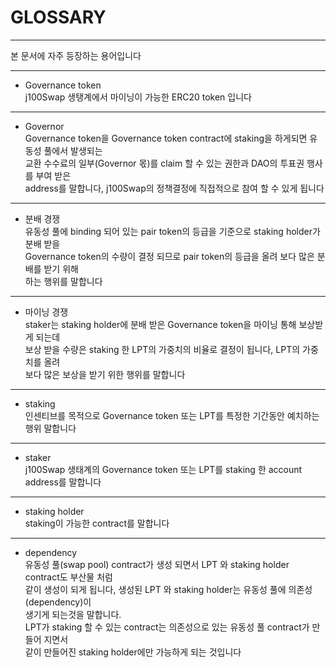 # **GLOSSARY**
- - -
본 문서에 자주 등장하는 용어입니다   

- - -
* Governance token    
j100Swap 생탱계에서 마이닝이 가능한 ERC20 token 입니다   

- - -   
* Governor    
Governance token을 Governance token contract에 staking을 하게되면 유동성 풀에서 발생되는   
교환 수수료의 일부(Governor 몫)를 claim 할 수 있는 권한과 DAO의 투표권 행사를 부여 받은    
address를 말합니다, j100Swap의 정책결정에 직접적으로 참여 할 수 있게 됩니다

 - - -
* 분배 경쟁       
유동성 풀에 binding 되어 있는 pair token의 등급을 기준으로 staking holder가 분배 받을   
Governance token의 수량이 결정 되므로 pair token의 등급을 올려 보다 많은 분배를 받기 위해   
하는 행위를 말합니다  

- - -   
* 마이닝 경쟁       
staker는 staking holder에 분배 받은 Governance token을 마이닝 통해 보상받게 되는데   
보상 받을 수량은 staking 한 LPT의 가중치의 비율로 결정이 됩니다, LPT의 가중치를 올려  
보다 많은 보상을 받기 위한 행위를 말합니다

- - -   
* staking   
인센티브를 목적으로 Governance token 또는 LPT를 특정한 기간동안 예치하는 행위 말합니다

 - - -   
* staker   
j100Swap 생태계의 Governance token 또는 LPT를 staking 한 account address를 말합니다

 - - -   
 * staking holder   
staking이 가능한 contract를 말합니다


- - -   
* dependency    
유동성 풀(swap pool) contract가 생성 되면서 LPT 와 staking holder contract도 부산물 처럼   
같이 생성이 되게 됩니다, 생성된 LPT 와 staking holder는 유동성 풀에 의존성(dependency)이   
생기게 되는것을 말합니다.    
LPT가 staking 할 수 있는 contract는 의존성으로 있는 유동성 풀 contract가 만들어 지면서   
같이 만들어진 staking holder에만 가능하게 되는 것입니다 
